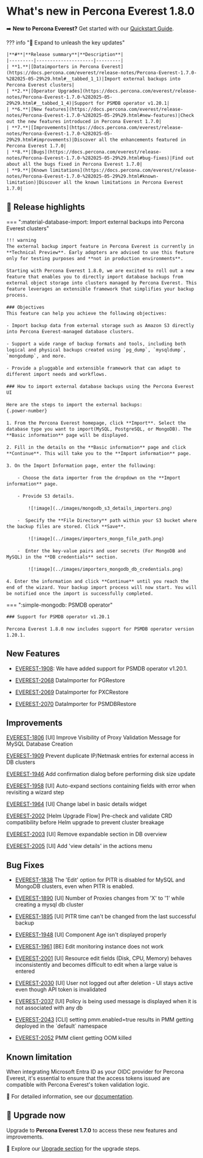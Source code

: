 # What's new in Percona Everest 1.8.0

➡️ **New to Percona Everest?** Get started with our [Quickstart Guide](https://docs.percona.com/everest/quick-install.html).


??? info "🔑 Expand to unleash the key updates"

    |**#**|**Release summary**|**Description**|
    |---------|---------------------|---------|
    | **1.**|[Dataimporters in Percona Everest](https://docs.percona.com/everest/release-notes/Percona-Everest-1.7.0-%282025-05-29%29.html#__tabbed_1_1)|Import external backups into Percona Everest clusters|
    | **2.**|[Operator Upgrades](https://docs.percona.com/everest/release-notes/Percona-Everest-1.7.0-%282025-05-29%29.html#__tabbed_1_4)|Support for PSMDB operator v1.20.1|
    | **6.**|[New features](https://docs.percona.com/everest/release-notes/Percona-Everest-1.7.0-%282025-05-29%29.html#new-features)|Check out the new features introduced in Percona Everest 1.7.0|
    | **7.**|[Improvements](https://docs.percona.com/everest/release-notes/Percona-Everest-1.7.0-%282025-05-29%29.html#improvements)|Discover all the enhancements featured in Percona Everest 1.7.0|
    | **8.**|[Bugs](https://docs.percona.com/everest/release-notes/Percona-Everest-1.7.0-%282025-05-29%29.html#bug-fixes)|Find out about all the bugs fixed in Percona Everest 1.7.0|
    | **9.**|[Known limitations](https://docs.percona.com/everest/release-notes/Percona-Everest-1.7.0-%282025-05-29%29.html#known-limitation)|Discover all the known limitations in Percona Everest 1.7.0|


## 🌟 Release highlights

=== ":material-database-import: Import external backups into Percona Everest clusters"

    !!! warning
    The external backup import feature in Percona Everest is currently in **Technical Preview**. Early adopters are advised to use this feature only for testing purposes and **not in production environments**.

    Starting with Percona Everest 1.8.0, we are excited to roll out a new feature that enables you to directly import database backups from external object storage into clusters managed by Percona Everest. This feature leverages an extensible framework that simplifies your backup process.

    ### Objectives
    This feature can help you achieve the following objectives:

    - Import backup data from external storage such as Amazon S3 directly into Percona Everest-managed database clusters.

    - Support a wide range of backup formats and tools, including both logical and physical backups created using `pg_dump`, `mysqldump`, `mongodump`, and more.

    - Provide a pluggable and extensible framework that can adapt to different import needs and workflows.

    ### How to import external database backups using the Percona Everest UI

    Here are the steps to import the external backups:
    {.power-number}

    1. From the Percona Everest homepage, click **Import**. Select the database type you want to import(MySQL, PostgreSQL, or MongoDB). The **Basic information** page will be displayed.

    2. Fill in the details on the **Basic information** page and click **Continue**. This will take you to the **Import information** page.

    3. On the Import Information page, enter the following:

        - Choose the data importer from the dropdown on the **Import information** page.

        - Provide S3 details.

            ![!image](../images/mongodb_s3_details_importers.png)

        -  Specify the **File Directory** path within your S3 bucket where the backup files are stored. Click **Save**.

            ![!image](../images/importers_mongo_file_path.png)

        -  Enter the key-value pairs and user secrets (For MongoDB and MySQL) in the **DB credentials** section.

            ![!image](../images/importers_mongodb_db_credentials.png)

    4. Enter the information and click **Continue** until you reach the end of the wizard. Your backup import process will now start. You will be notified once the import is successfully completed.

=== ":simple-mongodb: PSMDB operator"
    
    ### Support for PSMDB operator v1.20.1

    Percona Everest 1.8.0 now includes support for PSMDB operator version 1.20.1.


## New Features

- [EVEREST-1908](https://perconadev.atlassian.net/browse/EVEREST-1908): We have added support for PSMDB operator v1.20.1.

- [EVEREST-2068](https://perconadev.atlassian.net/browse/EVEREST-2068) DataImporter for PGRestore

- [EVEREST-2069](https://perconadev.atlassian.net/browse/EVEREST-2069) DataImporter for PXCRestore

- [EVEREST-2070](https://perconadev.atlassian.net/browse/EVEREST-2070) DataImporter for PSMDBRestore


## Improvements

[EVEREST-1806](https://perconadev.atlassian.net/browse/EVEREST-1806) \[UI\] Improve Visibility of Proxy Validation Message for MySQL Database Creation 

[EVEREST-1909](https://perconadev.atlassian.net/browse/EVEREST-1909) Prevent duplicate IP/Netmask entries for external access in DB clusters

[EVEREST-1946](https://perconadev.atlassian.net/browse/EVEREST-1946) Add confirmation dialog before performing disk size update

[EVEREST-1958](https://perconadev.atlassian.net/browse/EVEREST-1958)  \[UI\] Auto-expand sections containing fields with error when revisiting a wizard step

[EVEREST-1964](https://perconadev.atlassian.net/browse/EVEREST-1964) \[UI\] Change label in basic details widget 

[EVEREST-2002](https://perconadev.atlassian.net/browse/EVEREST-2002) \[Helm Upgrade Flow\] Pre-check and validate CRD compatibility before Helm upgrade to prevent cluster breakage

[EVEREST-2003](https://perconadev.atlassian.net/browse/EVEREST-2003) \[UI\] Remove expandable section in DB overview

[EVEREST-2005](https://perconadev.atlassian.net/browse/EVEREST-2005) \[UI\] Add 'view details' in the actions menu


## Bug Fixes

- [EVEREST-1838](https://perconadev.atlassian.net/browse/EVEREST-1838) The 'Edit' option for PITR is disabled for MySQL and MongoDB clusters, even when PITR is enabled.


- [EVEREST-1890](https://perconadev.atlassian.net/browse/EVEREST-1890) \[UI\] Number of Proxies changes from 'X' to '1' while creating a mysql db cluster

- [EVEREST-1895](https://perconadev.atlassian.net/browse/EVEREST-1895) \[UI\] PITR time can't be changed from the last successful backup

- [EVEREST-1948](https://perconadev.atlassian.net/browse/EVEREST-1948) \[UI\] Component Age isn't displayed properly

- [EVEREST-1961](https://perconadev.atlassian.net/browse/EVEREST-1961) \[BE\] Edit monitoring instance does not work

- [EVEREST-2001](https://perconadev.atlassian.net/browse/EVEREST-2001) \[UI\] Resource edit fields \(Disk, CPU, Memory\) behaves inconsistently and becomes difficult to edit when a large value is entered

- [EVEREST-2030](https://perconadev.atlassian.net/browse/EVEREST-2030) \[UI\] User not logged out after deletion - UI stays active even though API token is invalidated

- [EVEREST-2037](https://perconadev.atlassian.net/browse/EVEREST-2037) \[UI\] Policy is being used message is displayed when it is not associated with any db


- [EVEREST-2043](https://perconadev.atlassian.net/browse/EVEREST-2043) \[CLI\] setting pmm.enabled=true results in PMM getting deployed in the \`default\` namespace

- [EVEREST-2052](https://perconadev.atlassian.net/browse/EVEREST-2052) PMM client getting OOM killed


## Known limitation

When integrating Microsoft Entra ID as your OIDC provider for Percona Everest, it's essential to ensure that the access tokens issued are compatible with Percona Everest's token validation logic.

📘 For detailed information, see our [documentation](https://docs.percona.com/everest/reference/known_limitations.html#oidc-integration-with-microsoft-entra).

## 🚀 Upgrade now

Upgrade to **Percona Everest 1.7.0** to access these new features and improvements. 

📘 Explore our [Upgrade section](https://docs.percona.com/everest/upgrade/upgrade_with_helm.html) for the upgrade steps.
